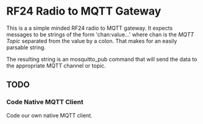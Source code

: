 # RF24 Radio to MQTT Gateway

This is a a simple minded RF24 radio to MQTT gateway. It expects messages 
to be strings of the form 'chan:value...' where chan is the _MQTT Topic_
separated from the value by a colon.  That makes for an easily parsable 
string.

The resulting string is an mosquitto_pub command that will send the data 
to the appropriate MQTT channel or topic.

## TODO

### Code Native MQTT Client

Code our own native MQTT client.
